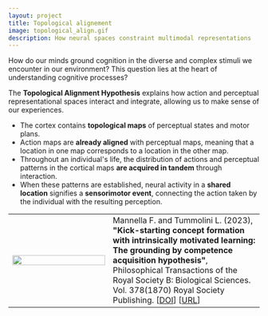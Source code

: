```yaml
---
layout: project
title: Topological alignement
image: topological_align.gif
description: How neural spaces constraint multimodal representations
---
```


How do our minds ground cognition in the diverse and complex stimuli we encounter in our environment? This question lies at the heart of understanding cognitive processes?


 The **Topological Alignment Hypothesis** explains  how action and perceptual representational spaces interact and integrate, allowing us to make sense of our experiences.   

* The cortex contains **topological maps** of perceptual states and motor plans.
* Action maps are **already aligned** with perceptual maps, meaning that a location in one map corresponds to a location in the other map.
* Throughout an individual's life, the distribution of actions and perceptual patterns in the cortical maps **are acquired in tandem** through interaction.
* When these patterns are established, neural activity in a **shared location** signifies a **sensorimotor event**, connecting the action taken by the individual with the resulting perception.


<table border="0">
<tr>
<td width="40%">
    <img width="100%" src="{{ '/assets/images/align_manip.gif' | relative_url }}">
</td>
<td>
    Mannella F. and Tummolini L. (2023), <strong>"Kick-starting concept formation with intrinsically motivated learning: The grounding by competence acquisition hypothesis"</strong>, Philosophical Transactions of the Royal Society B: Biological Sciences. Vol. 378(1870) Royal Society Publishing.
    [<a href="https://doi.org/10.1098/rstb.2021.0370">DOI</a>] [<a href="https://www.scopus.com/inward/record.uri?eid=2-s2.0-85144637053&amp;doi=10.1098%2frstb.2021.0370&amp;partnerID=40&amp;md5=d85998c4168fec408209c863dc8123f3">URL</a>]
</td>
</tr>
</table>
